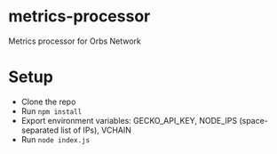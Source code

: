 # metrics-processor
Metrics processor for Orbs Network

# Setup
* Clone the repo
* Run `npm install`
* Export environment variables: GECKO_API_KEY, NODE_IPS (space-separated list of IPs), VCHAIN
* Run `node index.js`

